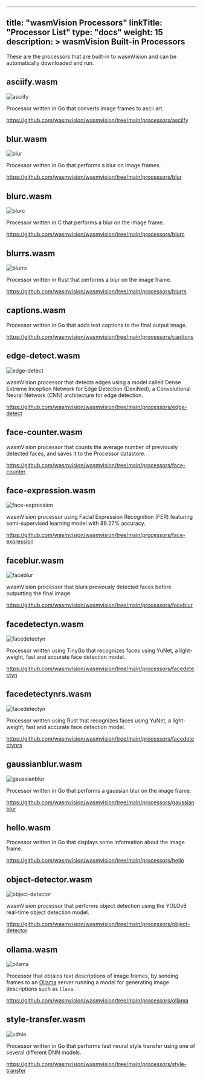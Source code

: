 
---
title: "wasmVision Processors"
linkTitle: "Processor List"
type: "docs"
weight: 15
description: >
  wasmVision Built-in Processors
---

These are the processors that are built-in to wasmVision and can be automatically downloaded and run.

## asciify.wasm

![asciify](/images/asciify-processor.png)

Processor written in Go that converts image frames to ascii art.

https://github.com/wasmvision/wasmvision/tree/main/processors/asciify

## blur.wasm

![blur](/images/blur-processor.png)

Processor written in Go that performs a blur on image frames.

https://github.com/wasmvision/wasmvision/tree/main/processors/blur

## blurc.wasm

![blurc](/images/blur-processor.png)

Processor written in C that performs a blur on the image frame.

https://github.com/wasmvision/wasmvision/tree/main/processors/blurc

## blurrs.wasm

![blurrs](/images/blur-processor.png)

Processor written in Rust that performs a blur on the image frame.

https://github.com/wasmvision/wasmvision/tree/main/processors/blurrs

## captions.wasm

Processor written in Go that adds text captions to the final output image.

https://github.com/wasmvision/wasmvision/tree/main/processors/captions

## edge-detect.wasm

![edge-detect](/images/edge-detect-processor.png)

wasmVision processor that detects edges using a model called Dense Extreme Inception Network for Edge Detection (DexiNed), a Convolutional Neural Network (CNN) architecture for edge detection.

https://github.com/wasmvision/wasmvision/tree/main/processors/edge-detect

## face-counter.wasm

wasmVision processor that counts the average number of previously detected faces, and saves it to the Processor datastore.

https://github.com/wasmvision/wasmvision/tree/main/processors/face-counter

## face-expression.wasm

![face-expression](/images/face-expression-processor.png)

wasmVision processor using Facial Expression Recognition (FER) featuring semi-supervised learning model with 88.27% accuracy.

https://github.com/wasmvision/wasmvision/tree/main/processors/face-expression

## faceblur.wasm

![faceblur](/images/faceblur-processor.png)

wasmVision processor that blurs previously detected faces before outputting the final image. 

https://github.com/wasmvision/wasmvision/tree/main/processors/faceblur

## facedetectyn.wasm

![facedetectyn](/images/facedetectyn-processor.png)

Processor written using TinyGo that recognizes faces using YuNet, a light-weight, fast and accurate face detection model.

https://github.com/wasmvision/wasmvision/tree/main/processors/facedetectyn

## facedetectynrs.wasm

![facedetectyn](/images/facedetectyn-processor.png)

Processor written using Rust that recognizes faces using YuNet, a light-weight, fast and accurate face detection model.

https://github.com/wasmvision/wasmvision/tree/main/processors/facedetectynrs

## gaussianblur.wasm

![gaussianblur](/images/gaussianblur-processor.png)

Processor written in Go that performs a gaussian blur on the image frame.

https://github.com/wasmvision/wasmvision/tree/main/processors/gaussianblur

## hello.wasm

Processor written in Go that displays some information about the image frame.

https://github.com/wasmvision/wasmvision/tree/main/processors/hello

## object-detector.wasm

![object-detector](/images/object-detector-processor.png)

wasmVision processor that performs object detection using the YOLOv8 real-time object detection model.

https://github.com/wasmvision/wasmvision/tree/main/processors/object-detector

## ollama.wasm

![ollama](/images/ollama-processor.png)

Processor that obtains text descriptions of image frames, by sending frames to an [Ollama](https://ollama.com/) server running a model for generating image descriptions such as `llava`.

https://github.com/wasmvision/wasmvision/tree/main/processors/ollama

## style-transfer.wasm

![udnie](/images/udnie-processor.png)

Processor written in Go that performs fast neural style transfer using one of several different DNN models.

https://github.com/wasmvision/wasmvision/tree/main/processors/style-transfer
